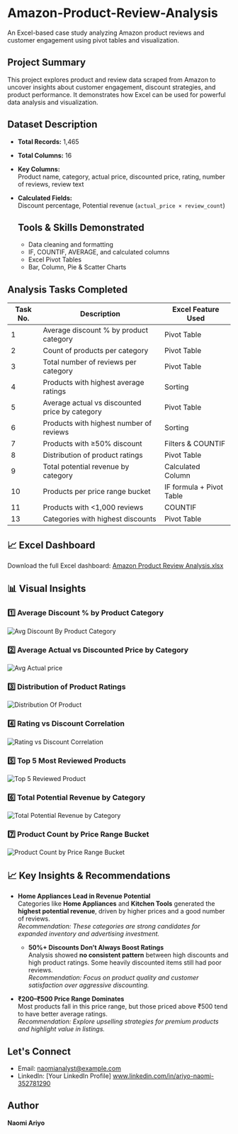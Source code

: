 # Amazon-Product-Review-Analysis
An Excel-based case study analyzing Amazon product reviews and customer engagement using pivot tables and visualization.

##  Project Summary
This project explores product and review data scraped from Amazon to uncover insights about customer engagement, discount strategies, and product performance. It demonstrates how Excel can be used for powerful data analysis and visualization.

##  Dataset Description
- **Total Records:** 1,465  
- **Total Columns:** 16  
- **Key Columns:**  
  Product name, category, actual price, discounted price, rating, number of reviews, review text  
- **Calculated Fields:**  
  Discount percentage, Potential revenue (`actual_price × review_count`)

  ##  Tools & Skills Demonstrated
  -  Data cleaning and formatting
  -  IF, COUNTIF, AVERAGE, and calculated columns
  -   Excel Pivot Tables
  -   Bar, Column, Pie & Scatter Charts

## Analysis Tasks Completed
| Task No. | Description | Excel Feature Used |
|----------|--------------------------------------------------------------|---------------------------|
| 1 | Average discount % by product category | Pivot Table |
| 2 | Count of products per category | Pivot Table |
| 3 | Total number of reviews per category | Pivot Table |
| 4 | Products with highest average ratings | Sorting |
| 5 | Average actual vs discounted price by category | Pivot Table |
| 6 | Products with highest number of reviews | Sorting |
| 7 | Products with ≥50% discount | Filters & COUNTIF |
| 8 | Distribution of product ratings | Pivot Table |
| 9 | Total potential revenue by category | Calculated Column |
| 10 | Products per price range bucket | IF formula + Pivot Table |
| 11 | Products with <1,000 reviews | COUNTIF |
| 13 | Categories with highest discounts | Pivot Table |

## 📈 Excel Dashboard

Download the full Excel dashboard: 
[Amazon Product Review Analysis.xlsx](https://github.com/user-attachments/files/21047906/Amazon.Product.Review.Analysis.xlsx)

## 📊 Visual Insights

### 1️⃣ Average Discount % by Product Category  
![Avg Discount By Product Category](https://github.com/user-attachments/assets/69ffb60a-3479-43c3-931d-9ce3a51bdb26)

### 2️⃣ Average Actual vs Discounted Price by Category
![Avg Actual price](https://github.com/user-attachments/assets/0262e72b-df1f-4899-9ba1-2d269c9dfceb)

### 3️⃣ Distribution of Product Ratings  
![Distribution Of Product](https://github.com/user-attachments/assets/069c0db3-c1e1-41d3-b086-42195c02f25f)

### 4️⃣ Rating vs Discount Correlation  
![Rating vs Discount Correlation](https://github.com/user-attachments/assets/9951f439-4937-47ab-9127-7e599a371302)

### 5️⃣ Top 5 Most Reviewed Products
![Top 5 Reviewed Product](https://github.com/user-attachments/assets/5b6a9b71-576c-4161-8ab0-1c43271d870e)

### 6️⃣ Total Potential Revenue by Category  
![Total Potential Revenue by Category](https://github.com/user-attachments/assets/4ad7598e-a1ac-43b1-9587-5d2034c05422)

### 7️⃣ Product Count by Price Range Bucket  
![Product Count by Price Range Bucket](https://github.com/user-attachments/assets/00ad5fa6-a4be-44b7-9ed7-8fae18d4c4e3)

## 📈 Key Insights & Recommendations
- **Home Appliances Lead in Revenue Potential**  
  Categories like **Home Appliances** and **Kitchen Tools** generated the **highest potential revenue**, driven by higher prices and a good number of reviews.  
   *Recommendation: These categories are strong candidates for expanded inventory and advertising investment.*

  -  **50%+ Discounts Don’t Always Boost Ratings**  
  Analysis showed **no consistent pattern** between high discounts and high product ratings. Some heavily discounted items still had poor reviews.  
   *Recommendation: Focus on product quality and customer satisfaction over aggressive discounting.*

-  **₹200–₹500 Price Range Dominates**  
  Most products fall in this price range, but those priced above ₹500 tend to have better average ratings.  
   *Recommendation: Explore upselling strategies for premium products and highlight value in listings.*

##  Let's Connect

-  Email: naomianalyst@example.com  
-  LinkedIn: [Your LinkedIn Profile] www.linkedin.com/in/ariyo-naomi-352781290

## Author

**Naomi Ariyo**  












